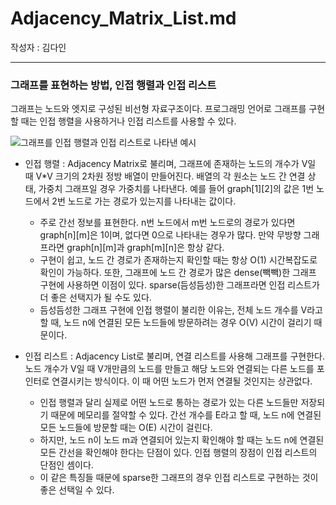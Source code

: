 
# Adjacency_Matrix_List.md

작성자 : 김다인

  

---

### 그래프를 표현하는 방법, 인접 행렬과 인접 리스트

그래프는 노드와 엣지로 구성된 비선형 자료구조이다. 프로그래밍 언어로 그래프를 구현할 때는 인접 행렬을 사용하거나 인접 리스트를 사용할 수 있다.

![그래프를 인접 행렬과 인접 리스트로 나타낸 예시](https://algorithmtutor.com/images/graph_representation_directed.png)

* 인접 행렬 : Adjacency Matrix로 불리며, 그래프에 존재하는 노드의 개수가 V일 때 V*V 크기의 2차원 정방 배열이 만들어진다. 배열의 각 원소는 노드 간 연결 상태, 가중치 그래프일 경우 가중치를 나타낸다. 예를 들어 graph[1][2]의 값은 1번 노드에서 2번 노드로 가는 경로가 있는지를 나타내는 값이다.
  * 주로 간선 정보를 표현한다. n번 노드에서 m번 노드로의 경로가 있다면 graph[n][m]은 1이며, 없다면 0으로 나타내는 경우가 많다. 만약 무방향 그래프라면 graph[n][m]과 graph[m][n]은 항상 같다.
  * 구현이 쉽고, 노드 간 경로가 존재하는지 확인할 때는 항상 O(1) 시간복잡도로 확인이 가능하다. 또한, 그래프에 노드 간 경로가 많은 dense(빽빽)한 그래프 구현에 사용하면 이점이 있다. sparse(듬성듬성)한 그래프라면 인접 리스트가 더 좋은 선택지가 될 수도 있다.
  * 듬성듬성한 그래프 구현에 인접 행렬이 불리한 이유는, 전체 노드 개수를 V라고 할 때, 노드 n에 연결된 모든 노드들에 방문하려는 경우 O(V) 시간이 걸리기 때문이다.

* 인접 리스트 : Adjacency List로 불리며, 연결 리스트를 사용해 그래프를 구현한다. 노드 개수가 V일 때 V개만큼의 노드를 만들고 해당 노드와 연결되는 다른 노드를 포인터로 연결시키는 방식이다. 이 때 어떤 노드가 먼저 연결될 것인지는 상관없다.
  * 인접 행렬과 달리 실제로 어떤 노드로 통하는 경로가 있는 다른 노드들만 저장되기 때문에 메모리를 절약할 수 있다. 간선 개수를 E라고 할 때, 노드 n에 연결된 모든 노드들에 방문할 때는 O(E) 시간이 걸린다.
  * 하지만, 노드 n이 노드 m과 연결되어 있는지 확인해야 할 때는 노드 n에 연결된 모든 간선을 확인해야 한다는 단점이 있다. 인접 행렬의 장점이 인접 리스트의 단점인 셈이다.
  * 이 같은 특징들 때문에 sparse한 그래프의 경우 인접 리스트로 구현하는 것이 좋은 선택일 수 있다.
